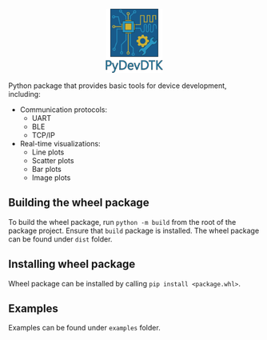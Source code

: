 <p align="center">
<picture>
<img src="images/icon.png" height="128">
</picture>
</p>

Python package that provides basic tools for device development, including:
- Communication protocols:
	- UART
	- BLE
	- TCP/IP
- Real-time visualizations:
	- Line plots
	- Scatter plots
	- Bar plots
	- Image plots

## Building the wheel package

To build the wheel package, run `python -m build` from the root of the package project.
Ensure that `build` package is installed.
The wheel package can be found under `dist` folder.

## Installing wheel package

Wheel package can be installed by calling `pip install <package.whl>`.

## Examples

Examples can be found under `examples` folder.